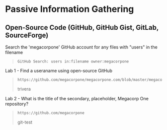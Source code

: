 # Passive Information Gathering

## Open-Source Code (GitHub, GitHub Gist, GitLab, SourceForge)

Search the 'megacorpone' GitHub account for any files with "users" in the filename
>``` shell
>GitHub Search: users in:filename owner:megacorpone
>```

Lab 1 - Find a useraname using open-source GitHub
>``` shell
>https://github.com/megacorpone/megacorpone.com/blob/master/megacorpone/xampp.users
>```
>trivera

Lab 2 - What is the title of the secondary, placeholder, Megacorp One repository?
>``` shell
>https://github.com/megacorpone
>```
>git-test

